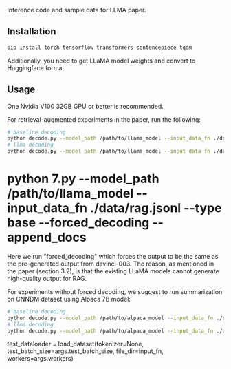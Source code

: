 Inference code and sample data for LLMA paper.

## Installation

```bash
pip install torch tensorflow transformers sentencepiece tqdm
```
Additionally, you need to get LLaMA model weights and convert to Huggingface format.

## Usage
One Nvidia V100 32GB GPU or better is recommended.

For retrieval-augmented experiments in the paper, run the following:
```bash
# baseline decoding
python decode.py --model_path /path/to/llama_model --input_data_fn ./data/rag.jsonl --type base --forced_decoding --append_docs
# llma decoding
python decode.py --model_path /path/to/llama_model --input_data_fn ./data/rag.jsonl --n 1 --k 20 --type llma --forced_decoding --append_docs
```

# python 7.py --model_path /path/to/llama_model --input_data_fn ./data/rag.jsonl --type base --forced_decoding --append_docs

Here we run "forced_decoding" which forces the output to be the same as the pre-generated output from davinci-003. The reason, as mentioned in the paper (section 3.2), is that the existing LLaMA models cannot generate high-quality output for RAG.

For experiments without forced decoding, we suggest to run summarization on CNNDM dataset using Alpaca 7B model:
```bash
# baseline decoding
python decode.py --model_path /path/to/alpaca_model --input_data_fn ./data/cnndm.jsonl --type base
# llma decoding
python decode.py --model_path /path/to/alpaca_model --input_data_fn ./data/cnndm.jsonl --n 1 --k 20 --type llma
```

test_dataloader = load_dataset(tokenizer=None,
                                       test_batch_size=args.test_batch_size,
                                       file_dir=input_fn,
                                       workers=args.workers)